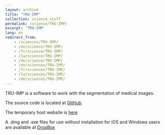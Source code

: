 ```yaml
---
layout: archive
title: "TRU-IMP"
collection: science_stuff
permalink: /science/TRU-IMP/
excerpt: 'TRU-IMP'
lang: en
redirect_from: 
    - /sciences/TRU-IMP/
    - /en/science/TRU-IMP/
    - /fr/science/TRU-IMP/
    - /la/science/TRU-IMP/
    - /de/science/TRU-IMP/
    - /en/sciences/TRU-IMP/
    - /fr/sciences/TRU-IMP/
    - /la/sciences/TRU-IMP/
    - /de/sciences/TRU-IMP/
---
```

TRU-IMP is a software to work with the segmentation of medical images.

The source code is located at [GitHub](https://github.com/ArGilfea/TRU-IMP).

The temporary host website is [here](https://argilfea.github.io/philippethemedicalphysicist.github.io/science/TRU-IMP/)

A .dmg and .exe files for use without installation for iOS and Windows users are available at [DropBox](https://www.dropbox.com/scl/fo/567k83rjf3hucael7bgii/h?rlkey=9r7f8sb5cn9smerflco0lhzl3&dl=0)
